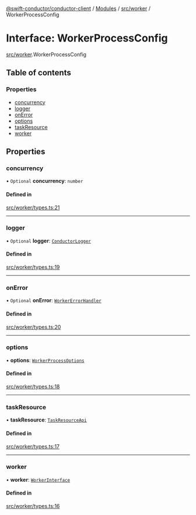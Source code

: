 [@swift-conductor/conductor-client](../README.md) / [Modules](../modules.md) / [src/worker](../modules/src_worker.md) / WorkerProcessConfig

# Interface: WorkerProcessConfig

[src/worker](../modules/src_worker.md).WorkerProcessConfig

## Table of contents

### Properties

- [concurrency](src_worker.WorkerProcessConfig.md#concurrency)
- [logger](src_worker.WorkerProcessConfig.md#logger)
- [onError](src_worker.WorkerProcessConfig.md#onerror)
- [options](src_worker.WorkerProcessConfig.md#options)
- [taskResource](src_worker.WorkerProcessConfig.md#taskresource)
- [worker](src_worker.WorkerProcessConfig.md#worker)

## Properties

### concurrency

• `Optional` **concurrency**: `number`

#### Defined in

[src/worker/types.ts:21](https://github.com/swift-conductor/conductor-client-typescript/blob/9866b7c/src/worker/types.ts#L21)

___

### logger

• `Optional` **logger**: [`ConductorLogger`](src_common.ConductorLogger.md)

#### Defined in

[src/worker/types.ts:19](https://github.com/swift-conductor/conductor-client-typescript/blob/9866b7c/src/worker/types.ts#L19)

___

### onError

• `Optional` **onError**: [`WorkerErrorHandler`](../modules/src_worker.md#workererrorhandler)

#### Defined in

[src/worker/types.ts:20](https://github.com/swift-conductor/conductor-client-typescript/blob/9866b7c/src/worker/types.ts#L20)

___

### options

• **options**: [`WorkerProcessOptions`](src_worker.WorkerProcessOptions.md)

#### Defined in

[src/worker/types.ts:18](https://github.com/swift-conductor/conductor-client-typescript/blob/9866b7c/src/worker/types.ts#L18)

___

### taskResource

• **taskResource**: [`TaskResourceApi`](../classes/openapi_api.TaskResourceApi.md)

#### Defined in

[src/worker/types.ts:17](https://github.com/swift-conductor/conductor-client-typescript/blob/9866b7c/src/worker/types.ts#L17)

___

### worker

• **worker**: [`WorkerInterface`](src_worker.WorkerInterface.md)

#### Defined in

[src/worker/types.ts:16](https://github.com/swift-conductor/conductor-client-typescript/blob/9866b7c/src/worker/types.ts#L16)
